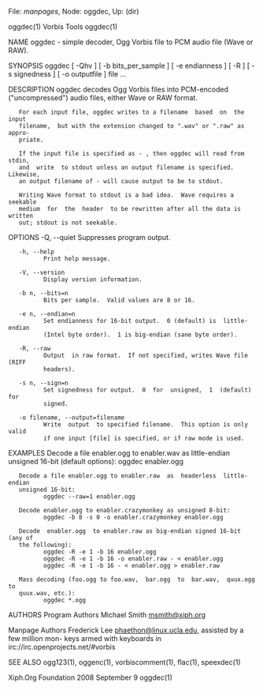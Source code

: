 File: *manpages*,  Node: oggdec,  Up: (dir)

oggdec(1)                        Vorbis Tools                        oggdec(1)



NAME
       oggdec  -  simple  decoder,  Ogg Vorbis file to PCM audio file (Wave or
       RAW).


SYNOPSIS
       oggdec [ -Qhv ] [ -b bits_per_sample ] [ -e endianness ] [ -R  ]  [  -s
       signedness ] [ -o outputfile ] file ...


DESCRIPTION
       oggdec decodes Ogg Vorbis files into PCM-encoded ("uncompressed") audio
       files, either Wave or RAW format.

       For each input file, oggdec writes to a filename  based  on  the  input
       filename,  but with the extension changed to ".wav" or ".raw" as appro-
       priate.

       If the input file is specified as - , then oggdec will read from stdin,
       and  write  to stdout unless an output filename is specified. Likewise,
       an output filename of - will cause output to be to stdout.

       Writing Wave format to stdout is a bad idea.  Wave requires a  seekable
       medium  for  the  header  to be rewritten after all the data is written
       out; stdout is not seekable.


OPTIONS
       -Q, --quiet
              Suppresses program output.

       -h, --help
              Print help message.

       -V, --version
              Display version information.

       -b n, --bits=n
              Bits per sample.  Valid values are 8 or 16.

       -e n, --endian=n
              Set endianness for 16-bit output.  0 (default) is  little-endian
              (Intel byte order).  1 is big-endian (sane byte order).

       -R, --raw
              Output  in raw format.  If not specified, writes Wave file (RIFF
              headers).

       -s n, --sign=n
              Set signedness for output.  0  for  unsigned,  1  (default)  for
              signed.

       -o filename, --output=filename
              Write  output  to specified filename.  This option is only valid
              if one input [file] is specified, or if raw mode is used.


EXAMPLES
       Decode a file enabler.ogg to enabler.wav
        as little-endian unsigned 16-bit (default options):
              oggdec enabler.ogg

       Decode a file enabler.ogg to enabler.raw  as  headerless  little-endian
       unsigned 16-bit:
              oggdec --raw=1 enabler.ogg

       Decode enabler.ogg to enabler.crazymonkey as unsigned 8-bit:
              oggdec -b 8 -s 0 -o enabler.crazymonkey enabler.ogg

       Decode  enabler.ogg  to enabler.raw as big-endian signed 16-bit (any of
       the following):
              oggdec -R -e 1 -b 16 enabler.ogg
              oggdec -R -e 1 -b 16 -o enabler.raw - < enabler.ogg
              oggdec -R -e 1 -b 16 - < enabler.ogg > enabler.raw

       Mass decoding (foo.ogg to foo.wav,  bar.ogg  to  bar.wav,  quux.ogg  to
       quux.wav, etc.):
              oggdec *.ogg


AUTHORS
   Program Authors
       Michael Smith <msmith@xiph.org>

   Manpage Authors
       Frederick Lee <phaethon@linux.ucla.edu>, assisted by a few million mon-
       keys armed with keyboards in irc://irc.openprojects.net/#vorbis


SEE ALSO
       ogg123(1), oggenc(1), vorbiscomment(1), flac(1), speexdec(1)



Xiph.Org Foundation            2008 September 9                      oggdec(1)
